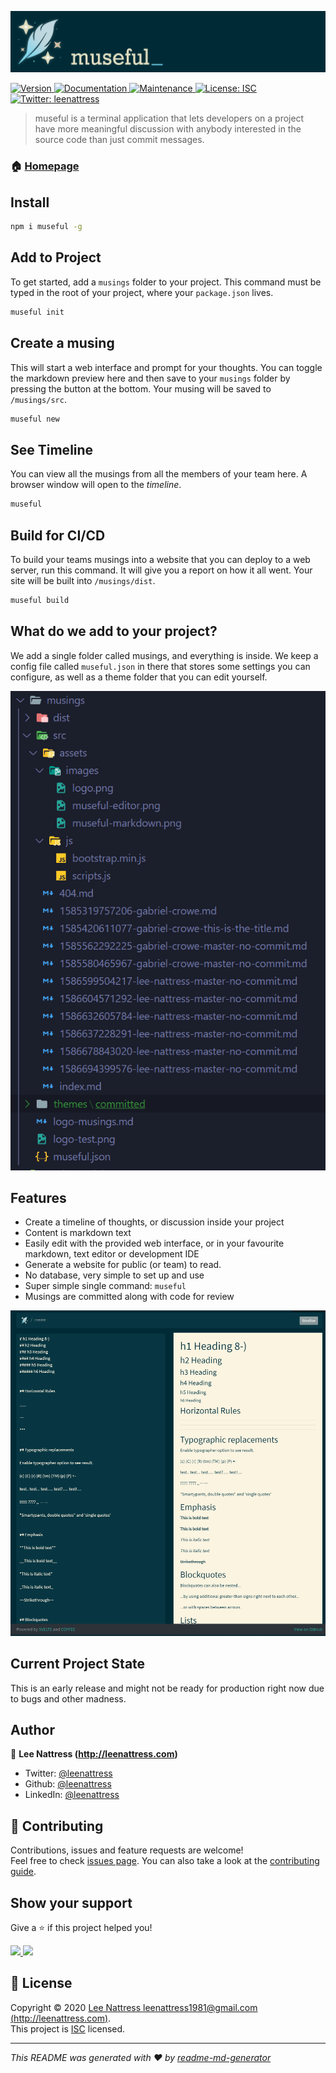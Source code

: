 ![header.png](header.png)
<p>
  <a href="https://www.npmjs.com/package/museful" target="_blank">
    <img alt="Version" src="https://img.shields.io/npm/v/museful.svg">
  </a>
  <a href="https://github.com/leenattress/museful#readme" target="_blank">
    <img alt="Documentation" src="https://img.shields.io/badge/documentation-yes-brightgreen.svg" />
  </a>
  <a href="https://github.com/leenattress/museful/graphs/commit-activity" target="_blank">
    <img alt="Maintenance" src="https://img.shields.io/badge/Maintained%3F-yes-green.svg" />
  </a>
  <a href="https://github.com/leenattress/museful/blob/master/LICENSE" target="_blank">
    <img alt="License: ISC" src="https://img.shields.io/github/license/leenattress/museful" />
  </a>
  <a href="https://twitter.com/leenattress" target="_blank">
    <img alt="Twitter: leenattress" src="https://img.shields.io/twitter/follow/leenattress.svg?style=social" />
  </a>
</p>

> museful is a terminal application that lets developers on a project have more meaningful discussion with anybody interested in the source code than just commit messages.

### 🏠 [Homepage](https://github.com/leenattress/museful)

## Install

```sh
npm i museful -g
```

## Add to Project

To get started, add a `musings` folder to your project. This command must be typed in the root of your project, where your `package.json` lives.

```sh
museful init
```

## Create a musing

This will start a web interface and prompt for your thoughts. You can toggle the markdown preview here and then save to your `musings` folder by pressing the button at the bottom. Your musing will be saved to `/musings/src`.

```sh
museful new
```

## See Timeline

You can view all the musings from all the members of your team here. A browser window will open to the _timeline_.

```sh
museful
```

## Build for CI/CD

To build your teams musings into a website that you can deploy to a web server, run this command. It will give you a report on how it all went. Your site will be built into `/musings/dist`.

```sh
museful build
```

## What do we add to your project?

We add a single folder called musings, and everything is inside. We keep a config file called `museful.json` in there that stores some settings you can configure, as well as a theme folder that you can edit yourself.

![musings-folder.png](musings-folder.png)

## Features

- Create a timeline of thoughts, or discussion inside your project
- Content is markdown text
- Easily edit with the provided web interface, or in your favourite markdown, text editor or development IDE
- Generate a website for public (or team) to read.
- No database, very simple to set up and use
- Super simple single command: `museful`
- Musings are committed along with code for review

![images\museful-markdown.png](museful-markdown.png)

## Current Project State

This is an early release and might not be ready for production right now due to bugs and other madness.

## Author

👤 **Lee Nattress (http://leenattress.com)**

* Twitter: [@leenattress](https://twitter.com/leenattress)
* Github: [@leenattress](https://github.com/leenattress)
* LinkedIn: [@leenattress](https://linkedin.com/in/leenattress)

## 🤝 Contributing

Contributions, issues and feature requests are welcome!<br />Feel free to check [issues page](https://github.com/leenattress/museful/issues). You can also take a look at the [contributing guide](https://github.com/leenattress/museful/blob/master/CONTRIBUTING.md).

## Show your support

Give a ⭐️ if this project helped you!

<a href="https://www.patreon.com/leenattress">
  <img src="https://c5.patreon.com/external/logo/become_a_patron_button@2x.png" width="160">
</a>

<a href="https://ko-fi.com/leenattress">
  <img src="https://i.imgur.com/afJzsuz.png" width="160">
</a>


## 📝 License

Copyright © 2020 [Lee Nattress <leenattress1981@gmail.com> (http://leenattress.com)](https://github.com/leenattress).<br />
This project is [ISC](https://github.com/leenattress/museful/blob/master/LICENSE) licensed.

***
_This README was generated with ❤️ by [readme-md-generator](https://github.com/kefranabg/readme-md-generator)_